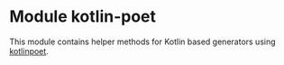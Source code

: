 # Module kotlin-poet

This module contains helper methods for Kotlin based generators using [kotlinpoet](https://square.github.io/kotlinpoet/).
